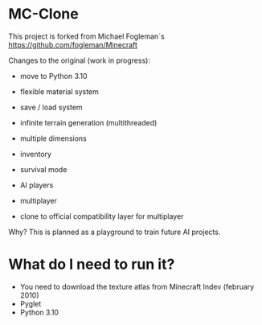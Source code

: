 # MC-Clone

This project is forked from Michael Fogleman´s
https://github.com/fogleman/Minecraft

Changes to the original (work in progress):

+ move to Python 3.10
+ flexible material system
+ save / load system
+ infinite terrain generation (multithreaded)
+ multiple dimensions
+ inventory
+ survival mode
+ AI players
+ multiplayer

+ clone to official compatibility layer for multiplayer

Why? This is planned as a playground to train future AI projects.

# What do I need to run it?

+ You need to download the texture atlas from Minecraft Indev (february 2010)
+ Pyglet
+ Python 3.10
